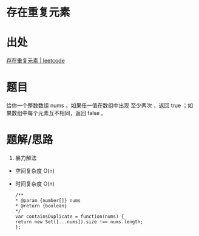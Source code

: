 # 存在重复元素

# 出处

[存在重复元素 | leetcode](https://leetcode-cn.com/problems/contains-duplicate/)

# 题目

给你一个整数数组 nums 。如果任一值在数组中出现 至少两次 ，返回 true ；如果数组中每个元素互不相同，返回 false 。

# 题解/思路

1. 暴力解法

- 空间复杂度 O(n)
- 时间复杂度 O(n)

  ```
  /**
  * @param {number[]} nums
  * @return {boolean}
  */
  var containsDuplicate = function(nums) {
  return new Set([...nums]).size !== nums.length;
  };
  ```
